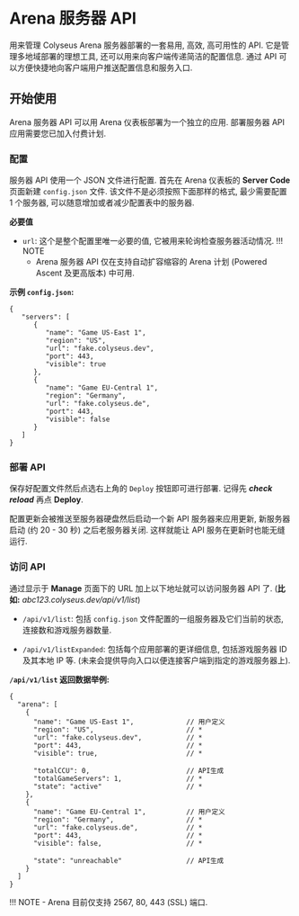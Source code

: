 # Arena 服务器 API

用来管理 Colyseus Arena 服务器部署的一套易用, 高效, 高可用性的 API. 它是管理多地域部署的理想工具, 还可以用来向客户端传递简洁的配置信息. 通过 API 可以方便快捷地向客户端用户推送配置信息和服务入口.

## 开始使用
Arena 服务器 API 可以用 Arena 仪表板部署为一个独立的应用. 部署服务器 API 应用需要您已加入付费计划.

### 配置
服务器 API 使用一个 JSON 文件进行配置. 首先在 Arena 仪表板的 **Server Code** 页面新建 `config.json` 文件. 该文件不是必须按照下面那样的格式, 最少需要配置 1 个服务器, 可以随意增加或者减少配置表中的服务器.

**必要值**

- `url`: 这个是整个配置里唯一必要的值, 它被用来轮询检查服务器活动情况.
!!! NOTE
    - Arena 服务器 API 仅在支持自动扩容缩容的 Arena 计划 (Powered Ascent 及更高版本) 中可用.

**示例 `config.json`:**
```
{
   "servers": [
      {
         "name": "Game US-East 1",
         "region": "US",
         "url": "fake.colyseus.dev",
         "port": 443,
         "visible": true
      },
      {
         "name": "Game EU-Central 1",
         "region": "Germany",
         "url": "fake.colyseus.de",
         "port": 443,
         "visible": false
      }
   ]
}
```

### 部署 API
保存好配置文件然后点选右上角的 `Deploy` 按钮即可进行部署. 记得先 ***check reload*** 再点 **Deploy**.

配置更新会被推送至服务器硬盘然后启动一个新 API 服务器来应用更新, 新服务器启动 (约 20 - 30 秒) 之后老服务器关闭. 这样就能让 API 服务在更新时也能无缝运行.

### 访问 API
通过显示于 **Manage** 页面下的 URL 加上以下地址就可以访问服务器 API 了.  (**比如:** *abc123.colyseus.dev/api/v1/list*)

- `/api/v1/list`: 包括 `config.json` 文件配置的一组服务器及它们当前的状态, 连接数和游戏服务器数量.

- `/api/v1/listExpanded`: 包括每个应用部署的更详细信息, 包括游戏服务器 ID 及其本地 IP 等. (未来会提供导向入口以便连接客户端到指定的游戏服务器上).


**`/api/v1/list` 返回数据举例:**
```
{
  "arena": [
    {
      "name": "Game US-East 1",             // 用户定义
      "region": "US",                       // *
      "url": "fake.colyseus.dev",           // *
      "port": 443,                          // *
      "visible": true,                      // *

      "totalCCU": 0,                        // API生成
      "totalGameServers": 1,                // *
      "state": "active"                     // *
    },
    {
      "name": "Game EU-Central 1",          // 用户定义
      "region": "Germany",                  // *
      "url": "fake.colyseus.de",            // *
      "port": 443,                          // *
      "visible": false,                     // *

      "state": "unreachable"                // API生成
    }
  ]
}
```
!!! NOTE
    - Arena 目前仅支持 2567, 80, 443 (SSL) 端口.
